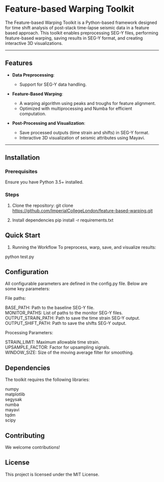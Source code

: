 # Feature-based Warping Toolkit

The Feature-based Warping Toolkit is a Python-based framework designed for time shift analysis of post-stack time-lapse seismic data in a feature based approach. This toolkit enables preprocessing SEG-Y files, performing feature-based warping, saving results in SEG-Y format, and creating interactive 3D visualizations.

---

## Features

- **Data Preprocessing**:
  - Support for SEG-Y data handling.
  
- **Feature-Based Warping**:
  - A warping algorithm using peaks and troughs for feature alignment.
  - Optimized with multiprocessing and Numba for efficient computation.

- **Post-Processing and Visualization**:
  - Save processed outputs (time strain and shifts) in SEG-Y format.
  - Interactive 3D visualization of seismic attributes using Mayavi.

---

## Installation

### Prerequisites
Ensure you have Python 3.5+ installed.

### Steps

1. Clone the repository:
   git clone https://github.com/ImperialCollegeLondon/feature-based-warping.git

2. Install dependencies
   pip install -r requirements.txt

## Quick Start
1. Running the Workflow
To preprocess, warp, save, and visualize results:

python test.py

## Configuration
All configurable parameters are defined in the config.py file. Below are some key parameters:

File paths:

BASE_PATH: Path to the baseline SEG-Y file.\
MONITOR_PATHS: List of paths to the monitor SEG-Y files.\
OUTPUT_STRAIN_PATH: Path to save the time strain SEG-Y output.\
OUTPUT_SHIFT_PATH: Path to save the shifts SEG-Y output.

Processing Parameters:

STRAIN_LIMIT: Maximum allowable time strain.\
UPSAMPLE_FACTOR: Factor for upsampling signals.\
WINDOW_SIZE: Size of the moving average filter for smoothing.

## Dependencies
The toolkit requires the following libraries:

numpy\
matplotlib\
segysak\
numba\
mayavi\
tqdm\
scipy

## Contributing
We welcome contributions!

## License
This project is licensed under the MIT License.